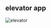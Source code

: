## elevator app

![elevator](https://user-images.githubusercontent.com/16213088/75111075-e94c1b80-5646-11ea-8296-d16b65e8ceb6.gif)




